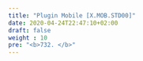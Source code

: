 ```yaml
---
title: "Plugin Mobile [X.MOB.STD00]"
date: 2020-04-24T22:47:10+02:00
draft: false
weight : 10
pre: "<b>732. </b>"
---
```

